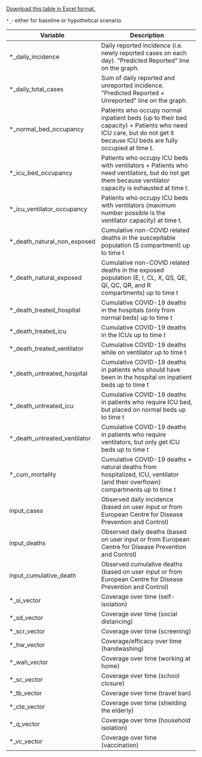 [Download this table in Excel format.](https://github.com/ocelhay/como/blob/master/Results_Legend_CoMoCOVID-19App.xlsx)

`*_`: either for baseline or hypothetical scenario.


| Variable                        | Description                                                                                                                                                          |
|------------------------------------|----------------------------------------------------------------------------------------------------------------------------------------------------------------------|
| *_daily_incidence                  | Daily reported incidence (i.e. newly reported cases on each day). "Predicted Reported" line on the graph.                                                            |
| *_daily_total_cases                | Sum of daily reported and unreported incidence. "Predicted Reported + Unreported" line on the graph.                                                                 |
| *_normal_bed_occupancy             | Patients who occupy normal inpatient beds (up to their bed capacity) + Patients who need ICU care, but do not get it because ICU beds are fully occupied at time t.  |
| *_icu_bed_occupancy                | Patients who occupy ICU beds with ventilators + Patients who need ventilators, but do not get them because ventilator capacity is exhausted  at time t.              |
| *_icu_ventilator_occupancy         | Patients who occupy ICU beds with ventilators (maximum number possible is the ventilator capacity) at time t.                                                        |
| *_death_natural_non_exposed        | Cumulative non-COVID related deaths in the suscepitable population (S compartment) up to time t                                                                      |
| *_death_natural_exposed            | Cumulative non-COVID related deaths in the exposed population (E, I, CL, X, QS, QE, QI, QC, QR, and R compartments) up to time t                                     |
| *_death_treated_hospital           | Cumulative COVID-19 deaths in the hospitals (only from normal beds) up to time t                                                                                     |
| *_death_treated_icu                | Cumulative COVID-19 deaths in the ICUs up to time t                                                                                                                  |
| *_death_treated_ventilator         | Cumulative COVID-19 deaths while on ventilator up to time t                                                                                                          |
| *_death_untreated_hospital         | Cumulative COVID-19 deaths in patients who should have been in the hospital on inpatient beds up to time t                                                           |
| *_death_untreated_icu              | Cumulative COVID-19 deaths in patients who require ICU bed, but placed on normal beds up to time t                                                                   |
| *_death_untreated_ventilator       | Cumulative COVID-19 deaths in patients who require ventilators, but only get ICU beds up to time t                                                                   |
| *_cum_mortality                    | Cumulative COVID-19 deaths + natural deaths from hospitalized, ICU, ventilator (and their overflown) compartments up to time t                                       |
| input_cases                        | Observed daily incidence (based on user input or from European Centre for Disease Prevention and Control)                                                            |
| input_deaths                       | Observed daily deaths (based on user input or from European Centre for Disease Prevention and Control)                                                               |
| input_cumulative_death             | Observed cumulative deaths (based on user input or from European Centre for Disease Prevention and Control)                                                          |
| *_si_vector                        | Coverage over time (self-isolation)                                                                                                                                  |
| *_sd_vector                        | Coverage over time (social distancing)                                                                                                                               |
| *_scr_vector                       | Coverage over time (screening)                                                                                                                                       |
| *_hw_vector                        | Coverage/efficacy over time (handwashing)                                                                                                                            |
| *_wah_vector                       | Coverage over time (working at home)                                                                                                                                 |
| *_sc_vector                        | Coverage over time (school closure)                                                                                                                                  |
| *_tb_vector                        | Coverage over time (travel ban)                                                                                                                                      |
| *_cte_vector                       | Coverage over time (shielding the elderly)                                                                                                                           |
| *_q_vector                         | Coverage over time (household isolation)                                                                                                                             |
| *_vc_vector                        | Coverage over time (vaccination)                                                                                                                                     |